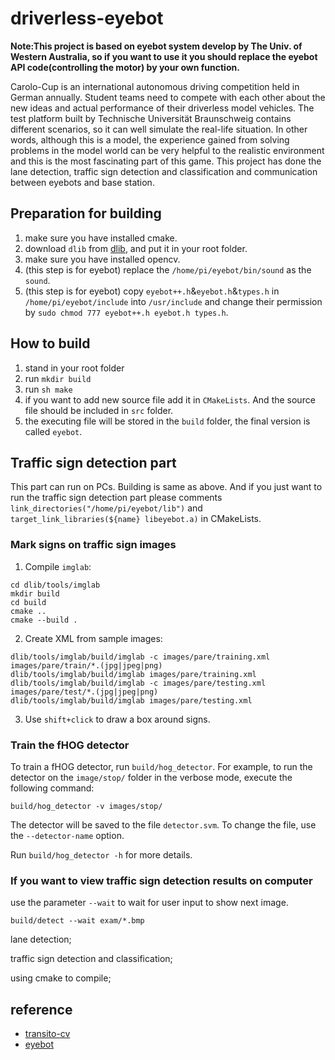# driverless-eyebot
**Note:This project is based on eyebot system develop by The Univ. of Western Australia, so if you want to use it you should replace the eyebot API code(controlling the motor) by your own function.**

Carolo-Cup is an international autonomous driving competition held in German annually. Student teams need to compete with each other about the new ideas and actual performance of their driverless model vehicles. The test platform built by Technische Universität Braunschweig contains different scenarios, so it can well simulate the real-life situation. In other words, although this is a model, the experience gained from solving problems in the model world can be very helpful to the realistic environment and this is the most fascinating part of this game. This project has done the lane detection, traffic sign detection and classification and communication between eyebots and base station.

## Preparation for building
1. make sure you have installed cmake.
2. download `dlib` from [dlib](https://github.com/davisking/dlib/tree/7ef7ba84b32651ae920f32935baf1a15fb65e204), and put it in your root folder.
3. make sure you have installed opencv.
4. (this step is for eyebot) replace the `/home/pi/eyebot/bin/sound` as the `sound`.
5. (this step is for eyebot) copy `eyebot++.h`&`eyebot.h`&`types.h` in `/home/pi/eyebot/include` into `/usr/include` and change their permission by `sudo chmod 777 eyebot++.h eyebot.h types.h`.


## How to build
1. stand in your root folder
2. run `mkdir build`
3. run `sh make`
4. if you want to add new source file add it in `CMakeLists`. And the source file should be included in `src` folder.
5. the executing file will be stored in the `build` folder, the final version is called `eyebot`. 

## Traffic sign detection part
This part can run on PCs. Building is same as above. And if you just want to run the traffic sign detection part please comments `link_directories("/home/pi/eyebot/lib")` and `target_link_libraries(${name} libeyebot.a)` in CMakeLists. 
### Mark signs on traffic sign images
1. Compile `imglab`:

```
cd dlib/tools/imglab
mkdir build
cd build
cmake ..
cmake --build .
```

2. Create XML from sample images:

```
dlib/tools/imglab/build/imglab -c images/pare/training.xml images/pare/train/*.(jpg|jpeg|png)
dlib/tools/imglab/build/imglab images/pare/training.xml
dlib/tools/imglab/build/imglab -c images/pare/testing.xml images/pare/test/*.(jpg|jpeg|png)
dlib/tools/imglab/build/imglab images/pare/testing.xml
```

3. Use `shift+click` to draw a box around signs.

### Train the fHOG detector

To train a fHOG detector, run `build/hog_detector`. For example, to run the detector on the `image/stop/` folder in the verbose mode,  execute the following command: 

```
build/hog_detector -v images/stop/
```

The detector will be saved to the file `detector.svm`. To change the file, use the `--detector-name` option.

Run `build/hog_detector -h` for more details.

### If you want to view traffic sign detection results on computer

use the parameter `--wait` to wait for user input to show next image.

```
build/detect --wait exam/*.bmp
```

lane detection;

traffic sign detection and classification;

using cmake to compile;

## reference
- [transito-cv](https://github.com/fabioperez/transito-cv.git)  
- [eyebot](http://robotics.ee.uwa.edu.au/eyebot/)
